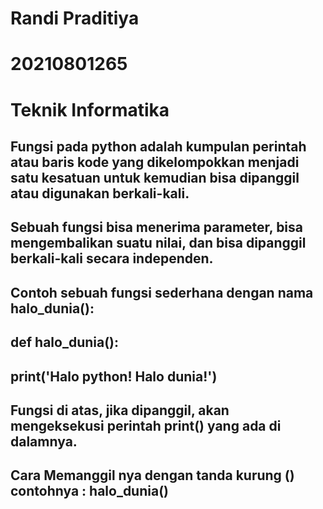 # Randi Praditiya
# 20210801265
# Teknik Informatika
## Fungsi pada python adalah kumpulan perintah atau baris kode yang dikelompokkan menjadi satu kesatuan untuk kemudian bisa dipanggil atau digunakan berkali-kali.
## Sebuah fungsi bisa menerima parameter, bisa mengembalikan suatu nilai, dan bisa dipanggil berkali-kali secara independen.
## Contoh sebuah fungsi sederhana dengan nama halo_dunia():
## def halo_dunia():
## print('Halo python! Halo dunia!')
## Fungsi di atas, jika dipanggil, akan mengeksekusi perintah print() yang ada di dalamnya.
## Cara Memanggil nya dengan tanda kurung () contohnya : halo_dunia()